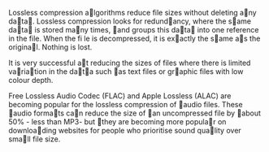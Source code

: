 Lossless compression algorithms reduce file sizes without deleting any data.
Lossless compression looks for redundancy, where the same data is stored many times, and groups this data into one reference in the file.
When the fi le is decompressed, it is exactly the same as the original. Nothing is lost.

It is very successful at reducing the sizes of files where there is limited variation in the data such as text files or graphic files with low colour depth.

Free Lossless Audio Codec (FLAC) and Apple Lossless (ALAC) are becoming popular for the lossless compression of audio files.
These audio formats can reduce the size of an uncompressed file by about 50% - less than MP3- but they are becoming more popular on downloading websites for people who prioritise sound quality over small file size.